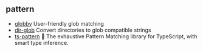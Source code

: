 ## pattern

- [globby](https://github.com/sindresorhus/globby) User-friendly glob matching
- [dir-glob](https://github.com/kevva/dir-glob) Convert directories to glob compatible strings
- [ts-pattern](https://github.com/gvergnaud/ts-pattern) 🎨 The exhaustive Pattern Matching library for TypeScript, with smart type inference.